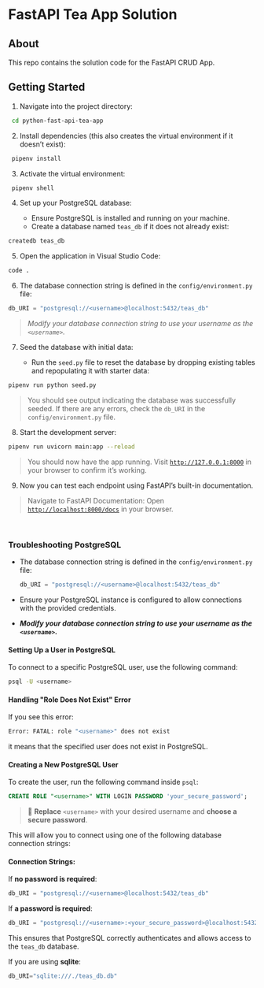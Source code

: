 # FastAPI Tea App Solution

## About

This repo contains the solution code for the FastAPI CRUD App.

## Getting Started

1. Navigate into the project directory:

```sh
 cd python-fast-api-tea-app
```

2. Install dependencies (this also creates the virtual environment if it doesn’t exist):

```sh
 pipenv install
```

3. Activate the virtual environment:

```sh
 pipenv shell
```

4. Set up your PostgreSQL database:

   - Ensure PostgreSQL is installed and running on your machine.
   - Create a database named `teas_db` if it does not already exist:

```bash
createdb teas_db
```

5. Open the application in Visual Studio Code:

```bash
code .
```

6. The database connection string is defined in the `config/environment.py` file:

```python
db_URI = "postgresql://<username>@localhost:5432/teas_db"
```

> _Modify your database connection string to use your username as the `<username>`._

7. Seed the database with initial data:

   - Run the `seed.py` file to reset the database by dropping existing tables and repopulating it with starter data:

```bash
pipenv run python seed.py
```

> You should see output indicating the database was successfully seeded. If there are any errors, check the `db_URI` in the `config/environment.py` file.

8. Start the development server:

```bash
pipenv run uvicorn main:app --reload
```

> You should now have the app running. Visit [`http://127.0.0.1:8000`](http://127.0.0.1:8000) in your browser to confirm it’s working.

9. Now you can test each endpoint using FastAPI’s built-in documentation.

> Navigate to FastAPI Documentation: Open [`http://localhost:8000/docs`](http://localhost:8000/docs) in your browser.

<br>

### Troubleshooting PostgreSQL

- The database connection string is defined in the `config/environment.py` file:

  ```python
  db_URI = "postgresql://<username>@localhost:5432/teas_db"
  ```

- Ensure your PostgreSQL instance is configured to allow connections with the provided credentials.
- **_Modify your database connection string to use your username as the `<username>`._**

#### Setting Up a User in PostgreSQL

To connect to a specific PostgreSQL user, use the following command:

```sh
psql -U <username>
```

#### Handling "Role Does Not Exist" Error

If you see this error:

```sh
Error: FATAL: role "<username>" does not exist
```

it means that the specified user does not exist in PostgreSQL.

#### Creating a New PostgreSQL User

To create the user, run the following command inside `psql`:

```sql
CREATE ROLE "<username>" WITH LOGIN PASSWORD 'your_secure_password';
```

> 🔹 **Replace** `<username>` with your desired username and **choose a secure password**.

This will allow you to connect using one of the following database connection strings:

#### Connection Strings:

If **no password is required**:

```python
db_URI = "postgresql://<username>@localhost:5432/teas_db"
```

If **a password is required**:

```python
db_URI = "postgresql://<username>:<your_secure_password>@localhost:5432/teas_db"
```

This ensures that PostgreSQL correctly authenticates and allows access to the `teas_db` database.

If you are using **sqlite**:

```python
db_URI="sqlite:///./teas_db.db"
```
